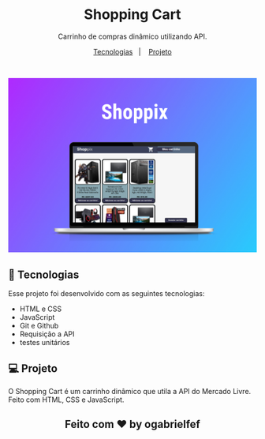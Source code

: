 <h1 align="center"> Shopping Cart </h1>

<p align="center">
Carrinho de compras dinâmico utilizando API. <br/>
</p>

<p align="center">
  <a href="#-tecnologias">Tecnologias</a>&nbsp;&nbsp;&nbsp;|&nbsp;&nbsp;&nbsp;
  <a href="#-projeto">Projeto</a>
</p>

<br>

<!-- ⚠️ Projeto passando por algumas alterações de CSS, em breve disponibilizo as mudanças. ⚠️ -->

<p align="center">
  <img alt="projeto Shoppix" src="./assets/capa-shoppix.jpg">
</p>

## 🚀 Tecnologias

Esse projeto foi desenvolvido com as seguintes tecnologias:

- HTML e CSS
- JavaScript
- Git e Github
- Requisição a API
- testes unitários

## 💻 Projeto

O Shopping Cart é um carrinho dinâmico que utila a API do Mercado Livre. Feito com HTML, CSS e JavaScript.

<h2 align="center">Feito com ♥ by ogabrielfef</h2>